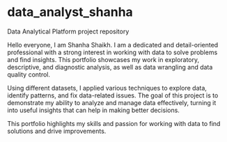 # data_analyst_shanha
Data Analytical Platform project repository

Hello everyone, I am Shanha Shaikh. I am a dedicated and detail-oriented professional with a strong interest in working with data to solve problems and find insights. This portfolio showcases my work in exploratory, descriptive, and diagnostic analysis, as well as data wrangling and data quality control.

Using different datasets, I applied various techniques to explore data, identify patterns, and fix data-related issues. The goal of this project is to demonstrate my ability to analyze and manage data effectively, turning it into useful insights that can help in making better decisions.

This portfolio highlights my skills and passion for working with data to find solutions and drive improvements.
